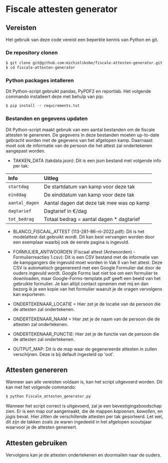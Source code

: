 # Fiscale attesten generator

## Vereisten

Het gebruik van deze code vereist een beperkte kennis van Python en git. 

### De repository clonen

```bash
$ git clone git@github.com:michielskobe/fiscale-attesten-generator.git
$ cd fiscale-attesten-generator
```

### Python packages intalleren

Dit Python-script gebruikt pandas, PyPDF2 en reportlab. Het volgende commando installeert deze met behulp van pip:

```bash
$ pip install -r requirements.txt
```

### Bestanden en gegevens updaten

Dit Python-script maakt gebruik van een aantal bestanden om de fiscale attesten te genereren. De gegevens in deze bestanden moeten up-to-date gebracht worden met de gegevens van het afgelopen kamp. Daarnaast moet ook de informatie van de persoon die het attest zal ondertekenen aangepast worden.

* TAKKEN\_DATA (takdata.json): Dit is een json bestand met volgende info per tak:

|Info          |Uitleg                                      |
|:-------------|:-------------------------------------------|
|`startdag`    |De startdatum van kamp voor deze tak        |
|`einddag`     |De einddatum van kamp voor deze tak         |
|`aantal_dagen`|Aantal dagen dat deze tak mee was op kamp   |
|`dagtarief`   |Dagtarief in €/dag                          |
|`tot_bedrag`  |Totaal bedrag = aantal dagen * dagtarief    |

* BLANCO\_FISCAAL\_ATTEST (113-281-86-nl-2022.pdf): Dit is het modelattest dat gebruikt wordt. Dit kan best vervangen worden door een exemplaar waarbij ook de eerste pagina is ingevuld.

* FORMULIER\_ANTWOORDEN (Fiscaal attest (Antwoorden) - Formulierreacties 1.csv): Dit is een CSV bestand met de informatie van de kampgangers die ingevuld moet worden in Vak II van het attest. Deze CSV is automatisch gegenereerd met een Google Formulier dat door de ouders ingevuld wordt. Google Forms laat niet toe om een formulier te downloaden, maar Google-Forms-template.pdf geeft een beeld van het gebruikte formulier. Je kan altijd contact opnemen met mij en dan bezorg ik je een kopie van het formulier waaruit je de vragen vervolgens kan exporteren.

* ONDERTEKENAAR\_LOCATIE = Hier zet je de locatie van de persoon die de attesten zal ondertekenen.

* ONDERTEKENAAR\_NAAM = Hier zet je de naam van de persoon die de attesten zal ondertekenen.
 
* ONDERTEKENAAR\_FUNCTIE: Hier zet je de functie van de persoon die de attesten zal ondertekenen.

* OUTPUT\_MAP: Dit is de map waar de gegenereerde attesten in zullen verschijnen. Deze is bij default ingesteld op 'out'.

## Attesten genereren

Wanneer aan alle vereisten voldaan is, kan het script uitgevoerd worden. Dit kan met het volgende commando:

```bash
$ python Fiscale_attesten_generator.py                  
```

Wanneer het script correct is uitgevoerd, zal je een bevestigingsboodschap zien. Er is een map *out* aangemaakt, die de mappen *kapoenen*, *kawellen*, en *jogis* bevat. Hier zitten de verschillende attesten per tak gesorteerd. Let wel, dit zijn de takken zoals ze waren ingedeeld in het afgelopen scoutsjaar waarvoor je de attesten genereert.

## Attesten gebruiken

Vervolgens kan je de attesten ondertekenen en doormailen naar de ouders. 
